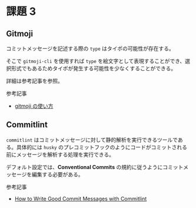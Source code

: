 # 課題 3

<!-- START doctoc generated TOC please keep comment here to allow auto update -->
<!-- DON'T EDIT THIS SECTION, INSTEAD RE-RUN doctoc TO UPDATE -->

<!-- END doctoc generated TOC please keep comment here to allow auto update -->

## Gitmoji

コミットメッセージを記述する際の `type` はタイポの可能性が存在する。

そこで `gitmoji-cli` を使用すれば `type` を絵文字として表現することができ、選択形式でもあるためタイポが発生する可能性を少なくすることができる。

詳細は参考記事を参照。

参考記事

- [gitmoji の使い方](https://zenn.dev/ogakuzuko/articles/a160fdd8b4b3b8)

## Commitlint

`commitlint` はコミットメッセージに対して静的解析を実行できるツールである。具体的には `husky` のプレコミットフックのようにコードがコミットされる前にメッセージを解析する処理を実行できる。

デフォルト設定では、**Conventional Commits** の規約に従うようにコミットメッセージを編集する必要がある。

参考記事

- [How to Write Good Commit Messages with Commitlint](https://www.freecodecamp.org/news/how-to-use-commitlint-to-write-good-commit-messages/)
